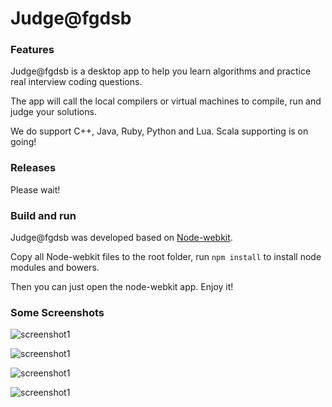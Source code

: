 Judge@fgdsb
======

### Features

Judge@fgdsb is a desktop app to help you learn algorithms and practice real interview coding questions.

The app will call the local compilers or virtual machines to compile, run and judge your solutions.

We do support C++, Java, Ruby, Python and Lua. Scala supporting is on going!

### Releases

Please wait!

### Build and run

Judge@fgdsb was developed based on [Node-webkit](https://github.com/nwjs/nw.js/tree/master).

Copy all Node-webkit files to the root folder, run ```npm install``` to install node modules and bowers. 

Then you can just open the node-webkit app. Enjoy it!

### Some Screenshots

![screenshot1](https://farm8.staticflickr.com/7290/15776311024_629fd6a6ad_h.jpg)

![screenshot1](https://farm8.staticflickr.com/7440/16211374810_766908d8cb_h.jpg)

![screenshot1](https://farm8.staticflickr.com/7428/16212867557_9740abd95a_h.jpg)

![screenshot1](https://farm8.staticflickr.com/7444/15776558304_7d20a776a1_h.jpg)
